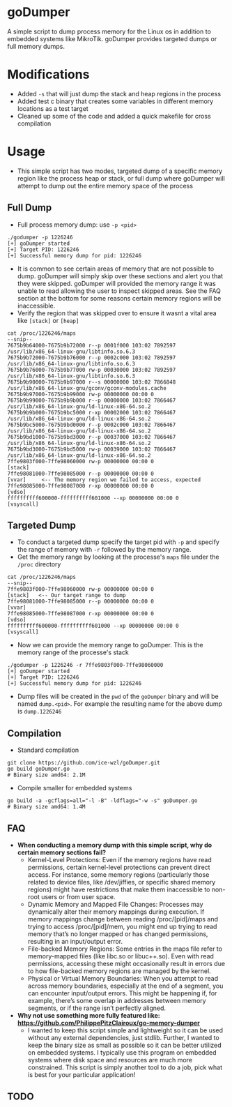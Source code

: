 # goDumper
A simple script to dump process memory for the Linux os in addition to embedded systems like MikroTik. goDumper provides targeted dumps or full memory dumps.

# Modifications

- Added `-s` that will just dump the stack and heap regions in the process
- Added test c binary that creates some variables in different memory locations as a test target
- Cleaned up some of the code and added a quick makefile for cross compilation

# Usage 
- This simple script has two modes, targeted dump of a specific memory region like the process heap or stack, or full dump where goDumper will attempt to dump out the entire memory space of the process
## Full Dump
- Full process memory dump: use `-p <pid>`
````
./godumper -p 1226246
[+] goDumper started
[+] Target PID: 1226246
[+] Successful memory dump for pid: 1226246
````
- It is common to see certain areas of memory that are not possible to dump. goDumper will simply skip over these sections and alert you that they were skipped. goDumper will provided the memory range it was unable to read allowing the user to inspect skipped areas. See the FAQ section at the bottom for some reasons certain memory regions will be inaccessible.
- Verify the region that was skipped over to ensure it wasnt a vital area like `[stack]` or `[heap]`
````
cat /proc/1226246/maps
--snip--
7675b9b64000-7675b9b72000 r--p 0001f000 103:02 7892597                /usr/lib/x86_64-linux-gnu/libtinfo.so.6.3
7675b9b72000-7675b9b76000 r--p 0002c000 103:02 7892597                /usr/lib/x86_64-linux-gnu/libtinfo.so.6.3
7675b9b76000-7675b9b77000 rw-p 00030000 103:02 7892597                /usr/lib/x86_64-linux-gnu/libtinfo.so.6.3
7675b9b90000-7675b9b97000 r--s 00000000 103:02 7866848                /usr/lib/x86_64-linux-gnu/gconv/gconv-modules.cache
7675b9b97000-7675b9b99000 rw-p 00000000 00:00 0 
7675b9b99000-7675b9b9b000 r--p 00000000 103:02 7866467                /usr/lib/x86_64-linux-gnu/ld-linux-x86-64.so.2
7675b9b9b000-7675b9bc5000 r-xp 00002000 103:02 7866467                /usr/lib/x86_64-linux-gnu/ld-linux-x86-64.so.2
7675b9bc5000-7675b9bd0000 r--p 0002c000 103:02 7866467                /usr/lib/x86_64-linux-gnu/ld-linux-x86-64.so.2
7675b9bd1000-7675b9bd3000 r--p 00037000 103:02 7866467                /usr/lib/x86_64-linux-gnu/ld-linux-x86-64.so.2
7675b9bd3000-7675b9bd5000 rw-p 00039000 103:02 7866467                /usr/lib/x86_64-linux-gnu/ld-linux-x86-64.so.2
7ffe9803f000-7ffe98060000 rw-p 00000000 00:00 0                       [stack]
7ffe98081000-7ffe98085000 r--p 00000000 00:00 0                       [vvar]     <-- The memory region we failed to access, expected
7ffe98085000-7ffe98087000 r-xp 00000000 00:00 0                       [vdso]
ffffffffff600000-ffffffffff601000 --xp 00000000 00:00 0               [vsyscall]
````
## Targeted Dump
- To conduct a targeted dump specify the target pid with `-p` and specify the range of memory with `-r` followed by the memory range.
- Get the memory range by looking at the processe's `maps` file under the `/proc` directory
````
cat /proc/1226246/maps
--snip--
7ffe9803f000-7ffe98060000 rw-p 00000000 00:00 0                       [stack]   <-- Our target range to dump
7ffe98081000-7ffe98085000 r--p 00000000 00:00 0                       [vvar]
7ffe98085000-7ffe98087000 r-xp 00000000 00:00 0                       [vdso]
ffffffffff600000-ffffffffff601000 --xp 00000000 00:00 0               [vsyscall]
````
- Now we can provide the memory range to goDumper. This is the memory range of the processe's stack
````
./godumper -p 1226246 -r 7ffe9803f000-7ffe98060000
[+] goDumper started
[+] Target PID: 1226246
[+] Successful memory dump for pid: 1226246
````
- Dump files will be created in the `pwd` of the `goDumper` binary and will be named `dump.<pid>`. For example the resulting name for the above dump is `dump.1226246`

## Compilation
- Standard compilation
````
git clone https://github.com/ice-wzl/goDumper.git
go build goDumper.go
# Binary size amd64: 2.1M
````
- Compile smaller for embedded systems
````
go build -a -gcflags=all="-l -B" -ldflags="-w -s" goDumper.go
# Binary size amd64: 1.4M
````


## FAQ
- **When conducting a memory dump with this simple script, why do certain memory sections fail?**
  - Kernel-Level Protections: Even if the memory regions have read permissions, certain kernel-level protections can prevent direct access. For instance, some memory regions (particularly those related to device files, like /dev/jiffies, or specific shared memory regions) might have restrictions that make them inaccessible to non-root users or from user space.
  - Dynamic Memory and Mapped File Changes: Processes may dynamically alter their memory mappings during execution. If memory mappings change between reading /proc/[pid]/maps and trying to access /proc/[pid]/mem, you might end up trying to read memory that’s no longer mapped or has changed permissions, resulting in an input/output error.
  - File-backed Memory Regions: Some entries in the maps file refer to memory-mapped files (like libc.so or libuc++.so). Even with read permissions, accessing these might occasionally result in errors due to how file-backed memory regions are managed by the kernel.
  - Physical or Virtual Memory Boundaries: When you attempt to read across memory boundaries, especially at the end of a segment, you can encounter input/output errors. This might be happening if, for example, there’s some overlap in addresses between memory segments, or if the range isn’t perfectly aligned.
- **Why not use something more fully featured like: https://github.com/PhilippePitzClairoux/go-memory-dumper**
  - I wanted to keep this script simple and lightweight so it can be used without any external dependencies, just stdlib. Further, I wanted to keep the binary size as small as possible so it can be better utilized on embedded systems. I typically use this program on embedded systems where disk space and resources are much more constrained. This script is simply another tool to do a job, pick what is best for your particular application!

## TODO
